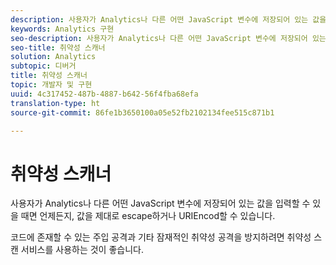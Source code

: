 ```yaml
---
description: 사용자가 Analytics나 다른 어떤 JavaScript 변수에 저장되어 있는 값을 입력할 수 있을 때면 언제든지, 값을 제대로 escape하거나 URIEncod할 수 있습니다.
keywords: Analytics 구현
seo-description: 사용자가 Analytics나 다른 어떤 JavaScript 변수에 저장되어 있는 값을 입력할 수 있을 때면 언제든지, 값을 제대로 escape하거나 URIEncod할 수 있습니다.
seo-title: 취약성 스캐너
solution: Analytics
subtopic: 디버거
title: 취약성 스캐너
topic: 개발자 및 구현
uuid: 4c317452-487b-4887-b642-56f4fba68efa
translation-type: ht
source-git-commit: 86fe1b3650100a05e52fb2102134fee515c871b1

---
```



# 취약성 스캐너

사용자가 Analytics나 다른 어떤 JavaScript 변수에 저장되어 있는 값을 입력할 수 있을 때면 언제든지, 값을 제대로 escape하거나 URIEncod할 수 있습니다.

코드에 존재할 수 있는 주입 공격과 기타 잠재적인 취약성 공격을 방지하려면 취약성 스캔 서비스를 사용하는 것이 좋습니다.
